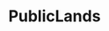 ---
title: PublicLands
crosslinks:
- DeepGreenResistance
- Missing411
- NationalPark
- esist
- nationalparks
- environment
- Montana
- CampingandHiking
- IAmA
---